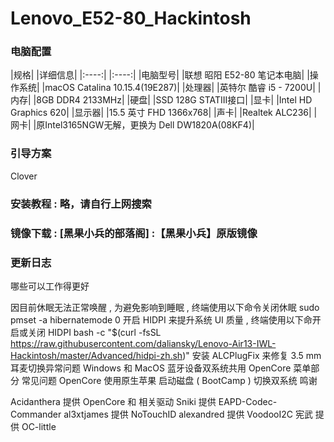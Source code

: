 # Lenovo_E52-80_Hackintosh


### 电脑配置

|规格|	|详细信息|
|:----:| |:----:|
|电脑型号|	|联想 昭阳 E52-80 笔记本电脑|
|操作系统|	|macOS Catalina 10.15.4(19E287)|
|处理器|	|英特尔 酷睿 i5 - 7200U|
|内存|	|8GB DDR4 2133MHz|
|硬盘| |SSD 128G STATIII接口|
|显卡|	|Intel HD Graphics 620|
|显示器|	|15.5 英寸 FHD 1366x768|
|声卡|	|Realtek ALC236|
|网卡| |原Intel3165NGW无解，更换为 Dell DW1820A(08KF4)|



### 引导方案
Clover


### 安装教程 : 略，请自行上网搜索

### 镜像下载 : [黑果小兵的部落阁] :【黑果小兵】原版镜像



### 更新日志

哪些可以工作得更好

因目前休眠无法正常唤醒 , 为避免影响到睡眠 , 终端使用以下命令关闭休眠
sudo pmset -a hibernatemode 0
开启 HIDPI 来提升系统 UI 质量 , 终端使用以下命开启或关闭 HIDPI
bash -c "$(curl -fsSL https://raw.githubusercontent.com/daliansky/Lenovo-Air13-IWL-Hackintosh/master/Advanced/hidpi-zh.sh)"
安装 ALCPlugFix 来修复 3.5 mm 耳麦切换异常问题
Windows 和 MacOS 蓝牙设备双系统共用
OpenCore 菜单部分 常见问题
OpenCore 使用原生苹果 启动磁盘 ( BootCamp ) 切换双系统
鸣谢

Acidanthera 提供 OpenCore 和 相关驱动
Sniki 提供 EAPD-Codec-Commander
al3xtjames 提供 NoTouchID
alexandred 提供 VoodooI2C
宪武 提供 OC-little
